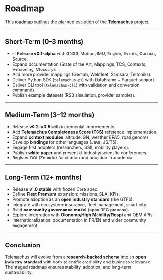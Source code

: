 

# Roadmap

This roadmap outlines the planned evolution of the **Telemachus** project.

---

## Short-Term (0–3 months)

- ✅ Release **v0.1-alpha** with GNSS, Motion, IMU, Engine, Events, Context, Source.
- Expand documentation (State of the Art, Mappings, TCS, Contexts, Versioning, Glossary).
- Add more provider mappings (Geotab, Webfleet, Samsara, Teltonika).
- Deliver Python SDK (`telemachus-py`) with DataFrame + Parquet support.
- Deliver CLI tool (`telemachus-cli`) with validation and conversion commands.
- Publish example datasets (RS3 simulation, provider samples).

---

## Medium-Term (3–12 months)

- Release **v0.2–v0.9** with incremental improvements.
- Add **Telemachus Completeness Score (TCS)** reference implementation.
- Expand **context modules**: altitude IGN, weather ERA5, road genome.
- Develop **bindings** for other languages (Java, JS/TS).
- Engage first adopters (researchers, SSII, mobility players).
- Publish **white paper** and present at industry/scientific conferences.
- Register DOI (Zenodo) for citation and adoption in academia.

---

## Long-Term (12+ months)

- Release **v1.0 stable** with frozen Core spec.
- Define **Fleet Premium** extension: missions, SLA, KPIs.
- Promote adoption as an **open industry standard** (like GTFS).
- Integrate with ecosystem: insurance, fleet management, smart city.
- Build **community governance model** (open RFC process).
- Explore integration with **Otonomo/High Mobility/Flespi** and OEM APIs.
- Internationalization: documentation in FR/EN and wider community engagement.

---

## Conclusion

Telemachus will evolve from a **research-backed schema** into an **open industry standard** with both scientific credibility and business relevance.  
The staged roadmap ensures stability, adoption, and long-term sustainability.